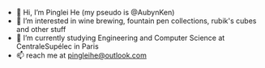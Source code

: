 - 👋 Hi, I’m Pinglei He (my pseudo is @AubynKen)
- 👀 I’m interested in wine brewing, fountain pen collections, rubik's cubes and other stuff
- 🌱 I’m currently studying Engineering and Computer Science at CentraleSupélec in Paris
- 📫 reach me at pingleihe@outlook.com

